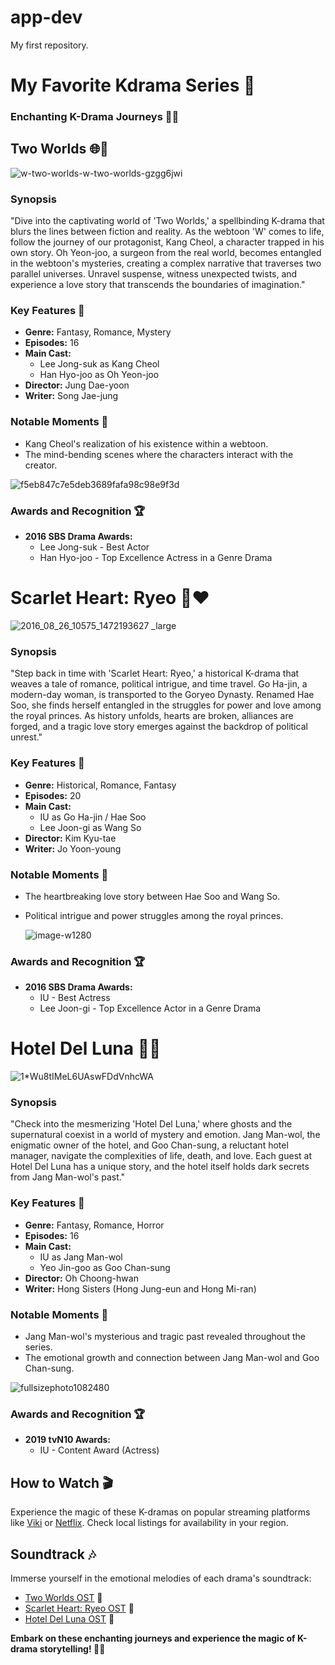 # app-dev
 My first repository.

# My Favorite Kdrama Series 🌟
### Enchanting K-Drama Journeys 🌌🌙

## Two Worlds 🌐💖

![w-two-worlds-w-two-worlds-gzgg6jwi](https://github.com/jmmhcayetano/app-dev/assets/151894013/1ed197d6-e463-40cc-b869-c232ac2992eb)


### Synopsis

"Dive into the captivating world of 'Two Worlds,' a spellbinding K-drama that blurs the lines between fiction and reality. As the webtoon 'W' comes to life, follow the journey of our protagonist, Kang Cheol, a character trapped in his own story. Oh Yeon-joo, a surgeon from the real world, becomes entangled in the webtoon's mysteries, creating a complex narrative that traverses two parallel universes. Unravel suspense, witness unexpected twists, and experience a love story that transcends the boundaries of imagination."

### Key Features 💖

- **Genre:** Fantasy, Romance, Mystery
- **Episodes:** 16
- **Main Cast:**
  - Lee Jong-suk as Kang Cheol
  - Han Hyo-joo as Oh Yeon-joo
- **Director:** Jung Dae-yoon
- **Writer:** Song Jae-jung

### Notable Moments 🌟

- Kang Cheol's realization of his existence within a webtoon.
- The mind-bending scenes where the characters interact with the creator.

![f5eb847c7e5deb3689fafa98c98e9f3d](https://github.com/jmmhcayetano/app-dev/assets/151894013/dc0521cf-6472-42b0-a30a-d0e3fd2218da)


### Awards and Recognition 🏆

- **2016 SBS Drama Awards:**
  - Lee Jong-suk - Best Actor
  - Han Hyo-joo - Top Excellence Actress in a Genre Drama
#
# Scarlet Heart: Ryeo 👑❤️

![2016_08_26_10575_1472193627 _large](https://github.com/jmmhcayetano/app-dev/assets/151894013/952cd3d0-ba4c-4684-8050-28a2a8a48818)


### Synopsis

"Step back in time with 'Scarlet Heart: Ryeo,' a historical K-drama that weaves a tale of romance, political intrigue, and time travel. Go Ha-jin, a modern-day woman, is transported to the Goryeo Dynasty. Renamed Hae Soo, she finds herself entangled in the struggles for power and love among the royal princes. As history unfolds, hearts are broken, alliances are forged, and a tragic love story emerges against the backdrop of political unrest."

### Key Features 💖

- **Genre:** Historical, Romance, Fantasy
- **Episodes:** 20
- **Main Cast:**
  - IU as Go Ha-jin / Hae Soo
  - Lee Joon-gi as Wang So
- **Director:** Kim Kyu-tae
- **Writer:** Jo Yoon-young

### Notable Moments 🌟

- The heartbreaking love story between Hae Soo and Wang So.
- Political intrigue and power struggles among the royal princes.

  ![image-w1280](https://github.com/jmmhcayetano/app-dev/assets/151894013/e3ba6319-4907-4e80-a32e-9ec1ade919d8)


### Awards and Recognition 🏆

- **2016 SBS Drama Awards:**
  - IU - Best Actress
  - Lee Joon-gi - Top Excellence Actor in a Genre Drama
#
# Hotel Del Luna 🌙👻

![1*Wu8tIMeL6UAswFDdVnhcWA](https://github.com/jmmhcayetano/app-dev/assets/151894013/c705c8c9-bf33-4079-a0ca-b23bc0ca48d4)


### Synopsis

"Check into the mesmerizing 'Hotel Del Luna,' where ghosts and the supernatural coexist in a world of mystery and emotion. Jang Man-wol, the enigmatic owner of the hotel, and Goo Chan-sung, a reluctant hotel manager, navigate the complexities of life, death, and love. Each guest at Hotel Del Luna has a unique story, and the hotel itself holds dark secrets from Jang Man-wol's past."

### Key Features 💖

- **Genre:** Fantasy, Romance, Horror
- **Episodes:** 16
- **Main Cast:**
  - IU as Jang Man-wol
  - Yeo Jin-goo as Goo Chan-sung
- **Director:** Oh Choong-hwan
- **Writer:** Hong Sisters (Hong Jung-eun and Hong Mi-ran)

### Notable Moments 🌟

- Jang Man-wol's mysterious and tragic past revealed throughout the series.
- The emotional growth and connection between Jang Man-wol and Goo Chan-sung.

![fullsizephoto1082480](https://github.com/jmmhcayetano/app-dev/assets/151894013/2a88bd43-2d73-4e7b-bec1-e6e105329da7)


### Awards and Recognition 🏆

- **2019 tvN10 Awards:**
  - IU - Content Award (Actress)

## How to Watch 🎬

Experience the magic of these K-dramas on popular streaming platforms like [Viki](https://www.viki.com/) or [Netflix](https://www.netflix.com/). Check local listings for availability in your region.

## Soundtrack 🎶

Immerse yourself in the emotional melodies of each drama's soundtrack:
- [Two Worlds OST](#) 🎵
- [Scarlet Heart: Ryeo OST](#) 🎵
- [Hotel Del Luna OST](#) 🎵

**Embark on these enchanting journeys and experience the magic of K-drama storytelling! 🍿✨**
